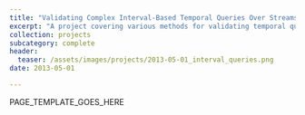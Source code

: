 ```yaml
---
title: "Validating Complex Interval-Based Temporal Queries Over Streams"
excerpt: "A project covering various methods for validating temporal queries, an implementation of a temporal database with range queries, and an experiment to determine the time costs of adding a validation step to query plans."
collection: projects
subcategory: complete
header: 
  teaser: /assets/images/projects/2013-05-01_interval_queries.png
date: 2013-05-01

---
```


PAGE_TEMPLATE_GOES_HERE
